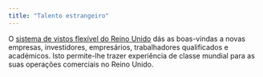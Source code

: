 ```yaml
---
title: "Talento estrangeiro"
---
```

O [sistema de vistos flexível do Reino Unido](/pt/setup-guide/apply-for-visa/) dás as boas-vindas a novas empresas, investidores, empresários, trabalhadores qualificados e académicos. Isto permite-lhe trazer experiência de classe mundial para as suas operações comerciais no Reino Unido.